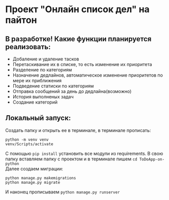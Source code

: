 # Проект "Онлайн список дел" на пайтон

## В разработке! Какие функции планируется реализовать:
* Добаление и удаление тасков
* Перетаскивание их в списке, то есть изменение их приоритета 
* Разделение по категориям
* Назначение дедлайнов, автоматическое изменение приоритетов по мере их приближения
* Подведение статиски по категориям
* Отправка сообщений за день до дедлайна(возможно)
* История выполненых задач
* Создание категорий
 
## Локальный запуск:
Создать папку и открыть ее в терминале, в терминале прописать:
```
python -m venv venv
venv/Scripts/activate
```
С помощью `pip install` установить все модули из requirements.
В свою папку вставляем папку с проектом и в терминале пишем `cd ToDoApp-on-python`  
Далее создаем миграции:
```
python manage.py makemigrations
python manage.py migrate
```
И наконец прописываем `python manage.py runserver`
